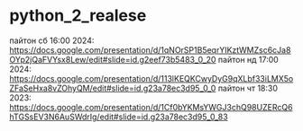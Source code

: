 # python_2_realese

пайтон сб 16:00 2024: https://docs.google.com/presentation/d/1qNOrSP1B5eqrYIKztWMZsc6cJa8OYp2jQaFVYsx8Lew/edit#slide=id.g2eef73b5483_0_20
пайтон нд 17:00 2024: https://docs.google.com/presentation/d/113lKEQKCwyDyG9qXLbf33iLMX5oZFaSeHxa8vZOhyQM/edit#slide=id.g23a78ec3d95_0_0
пайтон чт 18:30 2023: https://docs.google.com/presentation/d/1Cf0bYKMsYWGJ3chQ98UZERcQ6hTGSsEV3N6AuSWdrIg/edit#slide=id.g23a78ec3d95_0_83

